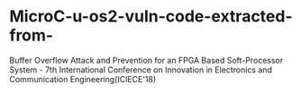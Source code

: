 # MicroC-u-os2-vuln-code-extracted-from-
Buffer Overflow Attack and Prevention for an FPGA Based Soft-Processor System - 7th International Conference on Innovation in Electronics and Communication Engineering(ICIECE'18)
